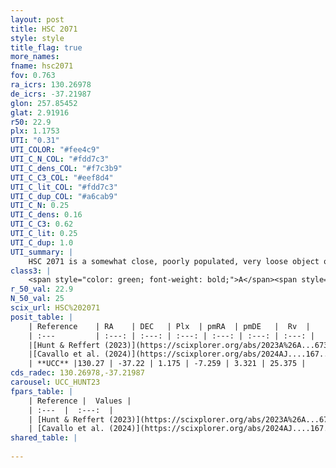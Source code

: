```yaml
---
layout: post
title: HSC 2071
style: style
title_flag: true
more_names: 
fname: hsc2071
fov: 0.763
ra_icrs: 130.26978
de_icrs: -37.21987
glon: 257.85452
glat: 2.91916
r50: 22.9
plx: 1.1753
UTI: "0.31"
UTI_COLOR: "#fee4c9"
UTI_C_N_COL: "#fdd7c3"
UTI_C_dens_COL: "#f7c3b9"
UTI_C_C3_COL: "#eef8d4"
UTI_C_lit_COL: "#fdd7c3"
UTI_C_dup_COL: "#a6cab9"
UTI_C_N: 0.25
UTI_C_dens: 0.16
UTI_C_C3: 0.62
UTI_C_lit: 0.25
UTI_C_dup: 1.0
UTI_summary: |
    HSC 2071 is a somewhat close, poorly populated, very loose object of intermediate C3 quality. It was recently reported in the literature.
class3: |
    <span style="color: green; font-weight: bold;">A</span><span style="color: red; font-weight: bold;">C</span>
r_50_val: 22.9
N_50_val: 25
scix_url: HSC%202071
posit_table: |
    | Reference    | RA    | DEC   | Plx  | pmRA  | pmDE   |  Rv  |
    | :---         | :---: | :---: | :---: | :---: | :---: | :---: |
    |[Hunt & Reffert (2023)](https://scixplorer.org/abs/2023A%26A...673A.114H) | 130.297 | -37.212 | 1.167 | -7.19 | 3.325 | 26.592 |
    |[Cavallo et al. (2024)](https://scixplorer.org/abs/2024AJ....167...12C) | 130.379 | -37.233 | 1.164 | -- | -- | -- |
    | **UCC** |130.27 | -37.22 | 1.175 | -7.259 | 3.321 | 25.375 | 
cds_radec: 130.26978,-37.21987
carousel: UCC_HUNT23
fpars_table: |
    | Reference |  Values |
    | :---  |  :---:  |
    | [Hunt & Reffert (2023)](https://scixplorer.org/abs/2023A%26A...673A.114H) | `AV50=0.351, diffAV50=0.735, MOD50=9.589, logAge50=7.56` |
    | [Cavallo et al. (2024)](https://scixplorer.org/abs/2024AJ....167...12C) | `AV50=0.3, dMod50=9.63, logAge50=8.01, [Fe/H]50=0.48` |
shared_table: |
    
---
```

